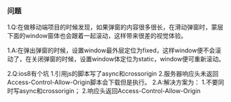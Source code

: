 ### 问题
1.Q:在做移动端项目的时候发现，如果弹窗的内容很多很长，在滑动弹窗时，蒙层下面的window窗体也会跟着一起滚动，这样带来很差的视觉体验。

1.A:在弹出弹窗的时候，设置window最外层定位为fixed，这样window便不会滚动了，在关闭弹窗的时候，设置window体定位为static，window便可重新滚动。

2.Q:ios8有个坑
    1.引用js的脚本写了async和crossorigin
    2.服务器响应头未返回Access-Control-Allow-Origin脚本会下载但是执行。
2.A:解决方案为：
    1.不要同时写async和crossorigin；
    2.响应头返回Access-Control-Allow-Origin

